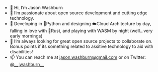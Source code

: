 - 👋 Hi, I’m Jason Washburn
- 👀 I’m passionate about open source development and cutting edge technology.
- 🌱 Developing in 🐍Python and designing ☁️Cloud Architecture by day, falling in love with 🦀Rust, and playing with WASM by night (well...very early mornings)
- 💞️ I’m always looking for great open source projects to collaborate on. Bonus points if its something related to assitive technology to aid with disabilities!
- 📫 You can reach me at jason.washburn@gmail.com or on Twitter: [@\_\_jwashburn__](https://twitter.com/__jwashburn__)
